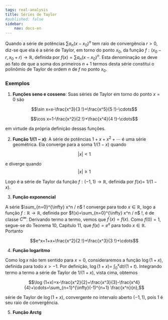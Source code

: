 ```yaml
---
tags: real-analysis
title: Séries de Taylor
#published: false
sidebar:
    nav: docs-en
---
```


Quando a série de potências $\sum a_n\left(x-x_0\right)^n$ tem raio de convergência $r>0$, diz-se que ela é a série de Taylor, em torno do ponto $x_0$, da função $f:\left(x_0-r, x_0+r\right) \rightarrow \mathbb{R}$, definida por $f(x)=\sum a_n\left(x-x_0\right)^n$. Esta denominação se deve ao fato de que a soma dos primeiros $n+1$ termos desta série constitui o polinômio de Taylor de ordem $n$ de $f$ no ponto $x_0$. 

### Exemplos

1. **Funções seno e cosseno**: Suas séries de Taylor em torno do ponto $x=0$ são

$$\sin x=x-\frac{x^3}{3 !}+\frac{x^5}{5 !}-\cdots$$

$$\cos x=1-\frac{x^2}{2 !}+\frac{x^4}{4 !}-\cdots$$

em virtude da própria definição dessas funções.

2. **Função $1 /(1-x)$**: A série de potências $1+x+x^2+\cdots$ é uma série geométrica. Ela converge para a soma $1 /(1-x)$ quando

$$|x|<1$$ 

e diverge quando $$|x| \geq 1$$

Logo é a série de Taylor da função $f:(-1,1) \rightarrow \mathbb{R}$, definida por $f(x)=$ $1 /(1-x)$.

3. **Função exponencial**

A série $\sum_{n=0}^{\infty} x^n / n$ ! converge para todo $x \in \mathbb{R}$, logo a função $f: \mathbb{R} \rightarrow \mathbb{R}$, definida por $f(x)=\sum_{n=0}^{\infty} x^n / n$ !, é de classe $C^{\infty}$. Derivando termo a termo, vemos que $f^{\prime}(x)=f(x)$. Como $f(0)=1$, segue-se do Teorema 10, Capítulo 11, que $f(x)=e^x$ para todo $x \in \mathbb{R}$. Portanto

$$e^x=1+x+\frac{x^2}{2 !}+\frac{x^3}{3 !}+\cdots$$

4. **Função logaritmo**

Como $\log x$ não tem sentido para $x=0$, consideraremos a função $\log (1+x)$, definida para todo $x>-1$. Por definição, $\log (1+x)=$ $\int_0^x d t /(1+t)$. Integrando termo a termo a série de Taylor de $1 /(1+x)$, vista cima, obtemos

$$\log (1+x)=x-\frac{x^2}{2}+\frac{x^3}{3}-\frac{x^4}{4}+\cdots=\sum_{n=1}^{\infty}(-1)^{n+1} \frac{x^n}{n},$$

série de Taylor de $\log (1+x)$, convergente no intervalo aberto $(-1,1)$, pois 1 é seu raio de convergência.

5. **Função Arctg**
